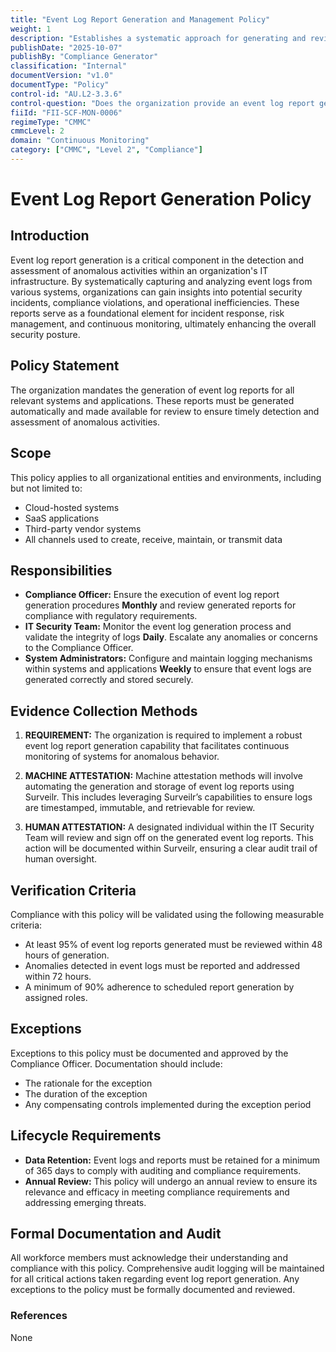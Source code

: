 ```yaml
---
title: "Event Log Report Generation and Management Policy"
weight: 1
description: "Establishes a systematic approach for generating and reviewing event log reports to enhance security monitoring and compliance within the organization."
publishDate: "2025-10-07"
publishBy: "Compliance Generator"
classification: "Internal"
documentVersion: "v1.0"
documentType: "Policy"
control-id: "AU.L2-3.3.6"
control-question: "Does the organization provide an event log report generation capability to aid in detecting and assessing anomalous activities?"
fiiId: "FII-SCF-MON-0006"
regimeType: "CMMC"
cmmcLevel: 2
domain: "Continuous Monitoring"
category: ["CMMC", "Level 2", "Compliance"]
---
```


# Event Log Report Generation Policy

## Introduction
Event log report generation is a critical component in the detection and assessment of anomalous activities within an organization's IT infrastructure. By systematically capturing and analyzing event logs from various systems, organizations can gain insights into potential security incidents, compliance violations, and operational inefficiencies. These reports serve as a foundational element for incident response, risk management, and continuous monitoring, ultimately enhancing the overall security posture.

## Policy Statement
The organization mandates the generation of event log reports for all relevant systems and applications. These reports must be generated automatically and made available for review to ensure timely detection and assessment of anomalous activities.

## Scope
This policy applies to all organizational entities and environments, including but not limited to:
- Cloud-hosted systems
- SaaS applications
- Third-party vendor systems
- All channels used to create, receive, maintain, or transmit data

## Responsibilities
- **Compliance Officer:** Ensure the execution of event log report generation procedures **Monthly** and review generated reports for compliance with regulatory requirements.
- **IT Security Team:** Monitor the event log generation process and validate the integrity of logs **Daily**. Escalate any anomalies or concerns to the Compliance Officer.
- **System Administrators:** Configure and maintain logging mechanisms within systems and applications **Weekly** to ensure that event logs are generated correctly and stored securely.

## Evidence Collection Methods
1. **REQUIREMENT:**
   The organization is required to implement a robust event log report generation capability that facilitates continuous monitoring of systems for anomalous behavior.

2. **MACHINE ATTESTATION:**
   Machine attestation methods will involve automating the generation and storage of event log reports using Surveilr. This includes leveraging Surveilr’s capabilities to ensure logs are timestamped, immutable, and retrievable for review.

3. **HUMAN ATTESTATION:**
   A designated individual within the IT Security Team will review and sign off on the generated event log reports. This action will be documented within Surveilr, ensuring a clear audit trail of human oversight.

## Verification Criteria
Compliance with this policy will be validated using the following measurable criteria:
- At least 95% of event log reports generated must be reviewed within 48 hours of generation.
- Anomalies detected in event logs must be reported and addressed within 72 hours.
- A minimum of 90% adherence to scheduled report generation by assigned roles.

## Exceptions
Exceptions to this policy must be documented and approved by the Compliance Officer. Documentation should include:
- The rationale for the exception
- The duration of the exception
- Any compensating controls implemented during the exception period

## Lifecycle Requirements
- **Data Retention:** Event logs and reports must be retained for a minimum of 365 days to comply with auditing and compliance requirements.
- **Annual Review:** This policy will undergo an annual review to ensure its relevance and efficacy in meeting compliance requirements and addressing emerging threats.

## Formal Documentation and Audit
All workforce members must acknowledge their understanding and compliance with this policy. Comprehensive audit logging will be maintained for all critical actions taken regarding event log report generation. Any exceptions to the policy must be formally documented and reviewed.

### References
None